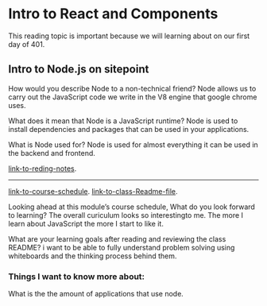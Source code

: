 # Intro to React and Components

This reading topic is important because we will learning about on our first day of 401.

## Intro to Node.js on sitepoint

How would you describe Node to a non-technical friend?
Node allows us to carry out the JavaScript code we write in the V8 engine that google chrome uses.

What does it mean that Node is a JavaScript runtime?
Node is used to install dependencies and packages that can be used in your applications.

What is Node used for?
Node is used for almost everything it can be used in the backend and frontend. 

[link-to-reding-notes](https://www.sitepoint.com/an-introduction-to-node-js).

*****************************************************************************

[link-to-course-schedule](https://codefellows.github.io/code-401-javascript-guide/curriculum/#module-1).
[link-to-class-Readme-file](https://codefellows.github.io/code-401-javascript-guide/curriculum/class-01/).

Looking ahead at this module’s course schedule, What do you look forward to learning?
The overall curiculum looks so interestingto me. The more I learn about JavaScript the more I start to like it.

What are your learning goals after reading and reviewing the class README?
i want to be able to fully understand problem solving using whiteboards and the thinking process behind them.

### Things I want to know more about:

What is the the amount of applications that use node.